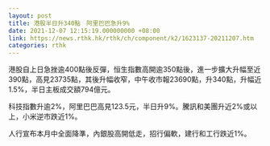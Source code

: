 ```yaml
---
layout: post
title: 港股半日升340點　阿里巴巴急升9%
date: 2021-12-07 12:15:19.000000000 +08:00
link: https://news.rthk.hk/rthk/ch/component/k2/1623137-20211207.htm
categories: rthk
---
```


港股自上日急挫逾400點後反彈，恒生指數高開逾350點後，進一步擴大升幅至近390點，高見23735點，其後升幅收窄，中午收市報23690點，升340點，升幅近1.5%，半日主板成交額794億元。

科技指數升逾2%，阿里巴巴高見123.5元，半日升9%。騰訊和美團升近2%或以上，小米逆市跌近1%。

人行宣布本月中全面降準，內銀股高開低走，招行偏軟，建行和工行跌近1%。

